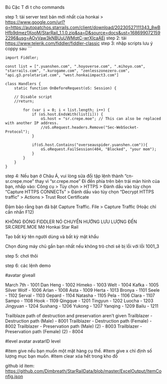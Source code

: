 Bú Cặc T đi t cho commands

step 1: tải server test bản mới nhất của honkai > https://www.google.com/url?q=https://autopatchos.starrails.com/client/download/20230527111343_8wBHfb9dmez1XooM/StarRail_1.1.0.zip&sa=D&source=docs&ust=1686990721592296&usg=AOvVaw3kNBUuUWMqtC-wrXIcaAEj
step 2: tải https://www.telerik.com/fiddler/fiddler-classic
step 3: nhập scripts lưu ý coppy sau ```

```
import Fiddler;

const list = [".yuanshen.com", ".hoyoverse.com", ".mihoyo.com", "starrails.com", ".kurogame.com", "zenlesszonezero.com", "api.g3.proletariat.com", "west.honkaiimpact3.com"]

class Handlers {
    static function OnBeforeRequest(oS: Session) { 

    // Disable script
    //return;

        for (var i = 0; i < list.length; i++) {
            if (oS.host.EndsWith(list[i])) {
                oS.host = "sr.crepe.moe"; // This can also be replaced with another IP address.
                //oS.oRequest.headers.Remove("Sec-WebSocket-Protocol");
            }

            if(oS.host.Contains("overseauspider.yuanshen.com")){
                oS.oRequest.FailSession(404, "Blocked", "your mom");
            }
        }
    }
}

```

step 4:
Nếu bạn ở Châu Á, vui lòng sửa đổi tập lệnh thành “cn-sr.crepe.moe” thay vì “sr.crepe.moe”
Đi đến phía trên bên trái màn hình của bạn, nhấp vào:
Công cụ > Tùy chọn > HTTPS > Đánh dấu vào tùy chọn “Capture HTTPS CONNECTs” > Đánh dấu vào tùy chọn “Decrypt HTTPS traffic” > Actions > Trust Root Certificate

Đảm bảo rằng bạn đã bật Capture Traffic.
File > Capture Traffic (Hoặc chỉ cần nhấn F12)

KHÔNG ĐÓNG FIDDLER NÓ CHUYỂN HƯỚNG LƯU LƯỢNG ĐẾN SR.CREPE.MOE
Mở Honkai Star Rail


Tạo bất kỳ tên người dùng và bất kỳ mật khẩu


Chọn đúng máy chủ gần bạn nhất nếu không trò chơi sẽ bị lỗi với lỗi 1001_3

step 5: chơi thôi

step 6: các lệnh demo

#avatar giveall

March 7th - 1001
Dan Heng - 1002
Himeko - 1003
Welt - 1004
Kafka - 1005
Silver Wolf - 1006
Arlan - 1008
Asta - 1009
Herta - 1013
Bronya - 1101
Seele - 1102
Serval - 1103
Gepard - 1104
Natasha - 1105
Pela - 1106
Clara - 1107
Sampo - 1108
Hook - 1109
Qingque - 1201
Tingyun - 1202
Luocha - 1203
Jingyuan - 1204
Sushang - 1206
Yukong - 1207
Yanqing - 1209
Bailu - 1211

Trailblaze path of destruction and preservation aren’t given
Trailblazer - Destruction path (Male) - 8001
Trailblazer - Destruction path (Female) - 8002
Trailblazer - Preservation path (Male) (2) - 8003
Trailblazer - Preservation path (Female) (2) - 8004

#level avatar avatarID level

#item give <itemId> nếu bạn muốn một mặt hàng cụ thể.
#Item give <id> x<count> chỉ định số lượng mục bạn muốn.
#Item clear xóa hết trong kho đồ

github id item: https://github.com/Dimbreath/StarRailData/blob/master/ExcelOutput/ItemConfig.json
